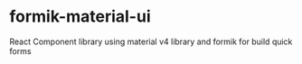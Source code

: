 # formik-material-ui
React Component library using material v4 library and formik for build quick forms
